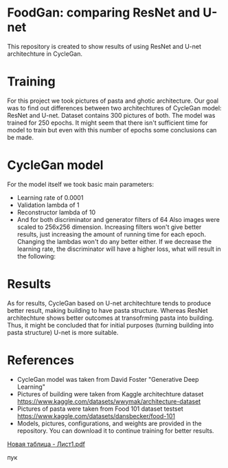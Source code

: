 # FoodGan: comparing ResNet and U-net
This repository is created to show results of using ResNet and U-net architechture in CycleGan. 

# Training
For this project we took pictures of pasta and ghotic architecture. Our goal was to find out differences between two architechtures of CycleGan model: ResNet and U-net. Dataset contains 300 pictures of both. The model was trained for 250 epochs. It might seem that there isn't sufficient time for model to train but even with this number of epochs some conclusions can be made.
# CycleGan model
For the model itself we took basic main parameters:
- Learning rate of 0.0001
- Validation lambda of 1
- Reconstructor lambda of 10
- And for both discriminator and generator filters of 64
Also images were scaled to 256x256 dimension.
Increasing filters won't give better results, just increasing the amount of running time for each epoch. 
Changing the lambdas won't do any better either. If we decrease the learning rate, the discriminator will have a higher loss, what will result in the following:
# Results
As for results, CycleGan based on U-net architechture tends to produce better result, making building to have pasta structure. Whereas ResNet architechture shows better outcomes at transofrming pasta into building. Thus, it might be concluded that for initial purposes (turning building into pasta structure) U-net is more suitable. 
# References
- CycleGan model was taken from David Foster "Generative Deep Learning"
- Pictures of building were taken from Kaggle architechture dataset https://www.kaggle.com/datasets/wwymak/architecture-dataset
- Pictures of pasta were taken from Food 101 dataset testset https://www.kaggle.com/datasets/dansbecker/food-101
- Models, pictures, configurations, and weights are provided in the repository. You can download it to continue training for better results.

[Новая таблица - Лист1.pdf](https://github.com/ViktorUimanov/FoodGan-comparing-ResNet-and-U-net/files/9387874/-.1.pdf)

пук

